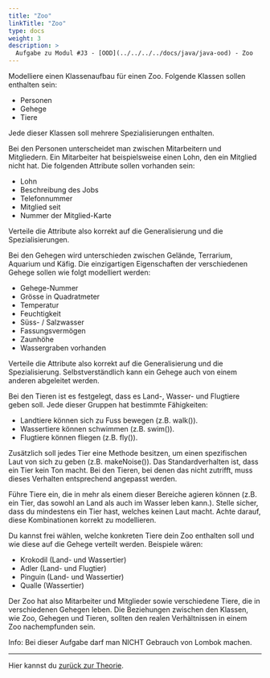 ```yaml
---
title: "Zoo"
linkTitle: "Zoo"
type: docs
weight: 3
description: >
  Aufgabe zu Modul #J3 - [OOD](../../../../docs/java/java-ood) - Zoo
---
```


Modelliere einen Klassenaufbau für einen Zoo. Folgende Klassen sollen enthalten sein:

- Personen
- Gehege
- Tiere

Jede dieser Klassen soll mehrere Spezialisierungen enthalten.

Bei den Personen unterscheidet man zwischen Mitarbeitern und Mitgliedern. Ein Mitarbeiter hat beispielsweise einen Lohn, den ein Mitglied nicht hat. Die folgenden Attribute sollen vorhanden sein:

- Lohn
- Beschreibung des Jobs
- Telefonnummer
- Mitglied seit
- Nummer der Mitglied-Karte

Verteile die Attribute also korrekt auf die Generalisierung und die Spezialisierungen.

Bei den Gehegen wird unterschieden zwischen Gelände, Terrarium, Aquarium und Käfig. Die einzigartigen Eigenschaften der verschiedenen Gehege sollen wie folgt modelliert werden:

- Gehege-Nummer
- Grösse in Quadratmeter
- Temperatur
- Feuchtigkeit
- Süss- / Salzwasser
- Fassungsvermögen
- Zaunhöhe
- Wassergraben vorhanden

Verteile die Attribute also korrekt auf die Generalisierung und die Spezialisierung. Selbstverständlich kann ein Gehege auch von einem anderen abgeleitet werden.

Bei den Tieren ist es festgelegt, dass es Land-, Wasser- und Flugtiere geben soll. Jede dieser Gruppen hat bestimmte Fähigkeiten:

- Landtiere können sich zu Fuss bewegen (z.B. walk()).
- Wassertiere können schwimmen (z.B. swim()).
- Flugtiere können fliegen (z.B. fly()).

Zusätzlich soll jedes Tier eine Methode besitzen, um einen spezifischen Laut von sich zu geben (z.B. makeNoise()).
Das Standardverhalten ist, dass ein Tier kein Ton macht. Bei den Tieren, bei denen das nicht zutrifft, muss dieses Verhalten entsprechend angepasst werden.

Führe Tiere ein, die in mehr als einem dieser Bereiche agieren können (z.B. ein Tier, das sowohl an Land als auch im Wasser leben kann.).
Stelle sicher, dass du mindestens ein Tier hast, welches keinen Laut macht.
Achte darauf, diese Kombinationen korrekt zu modellieren.

Du kannst frei wählen, welche konkreten Tiere dein Zoo enthalten soll und wie diese auf die Gehege verteilt werden. Beispiele wären:

- Krokodil (Land- und Wassertier)
- Adler (Land- und Flugtier)
- Pinguin (Land- und Wassertier)
- Qualle (Wassertier)

Der Zoo hat also Mitarbeiter und Mitglieder sowie verschiedene Tiere, die in verschiedenen Gehegen leben. Die Beziehungen zwischen den Klassen, wie Zoo, Gehegen und Tieren, sollten den realen Verhältnissen in einem Zoo nachempfunden sein.

Info: Bei dieser Aufgabe darf man NICHT Gebrauch von Lombok machen.

---

Hier kannst du [zurück zur Theorie](../../../../docs/java/java-ood).
